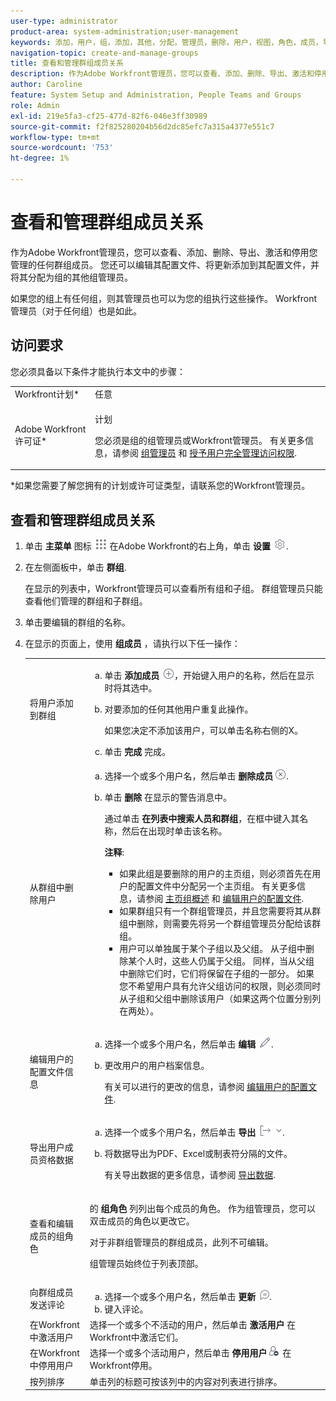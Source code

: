 ```yaml
---
user-type: administrator
product-area: system-administration;user-management
keywords: 添加，用户，组，添加，其他，分配，管理员，删除，用户，视图，角色，成员，导出，成员，数据
navigation-topic: create-and-manage-groups
title: 查看和管理群组成员关系
description: 作为Adobe Workfront管理员，您可以查看、添加、删除、导出、激活和停用您管理的任何群组成员。 您还可以编辑其配置文件、将更新添加到其配置文件，并将其分配为组的其他组管理员。
author: Caroline
feature: System Setup and Administration, People Teams and Groups
role: Admin
exl-id: 219e5fa3-cf25-477d-82f6-046e3ff30989
source-git-commit: f2f825280204b56d2dc85efc7a315a4377e551c7
workflow-type: tm+mt
source-wordcount: '753'
ht-degree: 1%

---
```


# 查看和管理群组成员关系

作为Adobe Workfront管理员，您可以查看、添加、删除、导出、激活和停用您管理的任何群组成员。 您还可以编辑其配置文件、将更新添加到其配置文件，并将其分配为组的其他组管理员。

如果您的组上有任何组，则其管理员也可以为您的组执行这些操作。 Workfront管理员（对于任何组）也是如此。

## 访问要求

您必须具备以下条件才能执行本文中的步骤：

<table style="table-layout:auto"> 
 <col> 
 <col> 
 <tbody> 
  <tr> 
   <td role="rowheader">Workfront计划*</td> 
   <td>任意</td> 
  </tr> 
  <tr> 
   <td role="rowheader">Adobe Workfront许可证*</td> 
   <td> <p>计划 </p> <p>您必须是组的组管理员或Workfront管理员。 有关更多信息，请参阅 <a href="../../../administration-and-setup/manage-groups/group-roles/group-administrators.md" class="MCXref xref">组管理员</a> 和 <a href="../../../administration-and-setup/add-users/configure-and-grant-access/grant-a-user-full-administrative-access.md" class="MCXref xref">授予用户完全管理访问权限</a>.</p> </td> 
  </tr> 
 </tbody> 
</table>

&#42;如果您需要了解您拥有的计划或许可证类型，请联系您的Workfront管理员。

## 查看和管理群组成员关系

1. 单击 **主菜单** 图标 ![](assets/main-menu-icon.png) 在Adobe Workfront的右上角，单击 **设置** ![](assets/gear-icon-settings.png).

1. 在左侧面板中，单击 **群组**.

   在显示的列表中，Workfront管理员可以查看所有组和子组。 群组管理员只能查看他们管理的群组和子群组。

1. 单击要编辑的群组的名称。
1. 在显示的页面上，使用 **组成员** ，请执行以下任一操作：

   <table style="table-layout:auto"> 
    <col> 
    <col> 
    <tbody> 
     <tr> 
      <td role="rowheader">将用户添加到群组</td> 
      <td> 
       <ol style="list-style-type: lower-alpha;"> 
        <li value="1">单击 <strong>添加成员</strong> <img src="assets/add-icon-plus-in-circle.png">，开始键入用户的名称，然后在显示时将其选中。</li> 
        <li value="2"> <p>对要添加的任何其他用户重复此操作。</p> <p>如果您决定不添加该用户，可以单击名称右侧的X。</p> </li> 
        <li value="3">单击 <strong>完成</strong> 完成。</li> 
       </ol> </td> 
     </tr> 
     <tr> 
      <td role="rowheader">从群组中删除用户</td> 
      <td> 
       <ol style="list-style-type: lower-alpha;"> 
        <li value="1">选择一个或多个用户名，然后单击 <strong>删除成员</strong><img src="assets/remove-icon---x-in-circle.png">.</li> 
        <li value="2"> <p>单击 <strong>删除</strong> 在显示的警告消息中。</p> <p>通过单击 <strong>在列表中搜索人员和群组</strong>，在框中键入其名称，然后在出现时单击该名称。</p> <p><b>注释</b>:  
          <ul> 
           <li>如果此组是要删除的用户的主页组，则必须首先在用户的配置文件中分配另一个主页组。 有关更多信息，请参阅 <a href="../../../administration-and-setup/manage-groups/groups-overview/home-groups.md" class="MCXref xref">主页组概述</a> 和 <a href="../../../administration-and-setup/add-users/create-and-manage-users/edit-a-users-profile.md" class="MCXref xref">编辑用户的配置文件</a>.</li> 
           <li>如果群组只有一个群组管理员，并且您需要将其从群组中删除，则需要先将另一个群组管理员分配给该群组。</li> 
           <li>用户可以单独属于某个子组以及父组。 从子组中删除某个人时，这些人仍属于父组。 同样，当从父组中删除它们时，它们将保留在子组的一部分。 如果您不希望用户具有允许父组访问的权限，则必须同时从子组和父组中删除该用户（如果这两个位置分别列在两处）。</li> 
          </ul> </p> </li> 
       </ol> </td> 
     </tr> 
     <tr> 
      <td role="rowheader">编辑用户的配置文件信息</td> 
      <td> 
       <ol style="list-style-type: lower-alpha;"> 
        <li value="1">选择一个或多个用户名，然后单击 <strong>编辑</strong> <img src="assets/edit-icon.png">.</li> 
        <li value="2"> <p>更改用户的用户档案信息。</p> <p>有关可以进行的更改的信息，请参阅 <a href="../../../administration-and-setup/add-users/create-and-manage-users/edit-a-users-profile.md" class="MCXref xref">编辑用户的配置文件</a>.</p> </li> 
       </ol> </td> 
     </tr> 
     <tr> 
      <td role="rowheader">导出用户成员资格数据</td> 
      <td> 
       <ol style="list-style-type: lower-alpha;"> 
        <li value="1">选择一个或多个用户名，然后单击 <strong>导出</strong> <img src="assets/export.png">.</li> 
        <li value="2"> <p>将数据导出为PDF、Excel或制表符分隔的文件。</p> <p>有关导出数据的更多信息，请参阅 <a href="../../../reports-and-dashboards/reports/creating-and-managing-reports/export-data.md" class="MCXref xref">导出数据</a>.</p> </li> 
       </ol> </td> 
     </tr> 
     <tr> 
      <td role="rowheader">查看和编辑成员的组角色</td> 
      <td> <p>的 <strong>组角色</strong> 列列出每个成员的角色。 作为组管理员，您可以双击成员的角色以更改它。</p> <p>对于非群组管理员的群组成员，此列不可编辑。</p> <p>组管理员始终位于列表顶部。</p> </td> 
     </tr> 
     <tr> 
      <td role="rowheader">向群组成员发送评论</td> 
      <td> 
       <ol style="list-style-type: lower-alpha;"> 
        <li value="1">选择一个或多个用户名，然后单击 <strong>更新</strong> <img src="assets/comment-icon.png">.</li> 
        <li value="2">键入评论。</li> 
       </ol> </td> 
     </tr> 
     <tr> 
      <td role="rowheader">在Workfront中激活用户</td> 
      <td>选择一个或多个不活动的用户，然后单击 <strong>激活用户</strong> 在Workfront中激活它们。 </td> 
     </tr> 
     <tr> 
      <td role="rowheader">在Workfront中停用用户</td> 
      <td>选择一个或多个活动用户，然后单击 <strong>停用用户</strong><img src="assets/deactivate-user.png"> 在Workfront停用。</td> 
     </tr> 
     <tr> 
      <td role="rowheader">按列排序</td> 
      <td>单击列的标题可按该列中的内容对列表进行排序。</td> 
     </tr> 
    </tbody> 
   </table>
